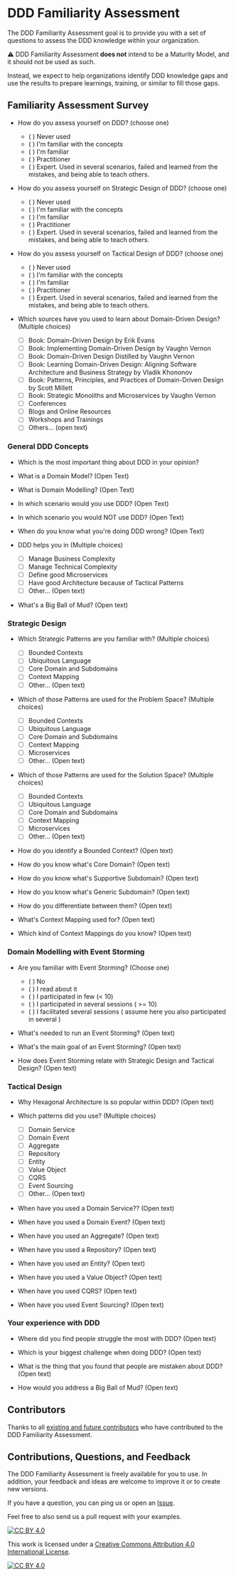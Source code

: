 # DDD Familiarity Assessment

The DDD Familiarity Assessment goal is to provide you with a set of questions to assess the DDD knowledge within your organization.

:warning: DDD Familiarity Assessment __does not__ intend to be a Maturity Model, and it should not be used as such.

Instead, we expect to help organizations identify DDD knowledge gaps and use the results to prepare learnings, training, or similar to fill those gaps.

## Familiarity Assessment Survey

- How do you assess yourself on DDD? (choose one)
  - ( ) Never used
  - ( ) I'm familiar with the concepts
  - ( ) I'm familiar
  - ( ) Practitioner
  - ( ) Expert. Used in several scenarios, failed and learned from the mistakes, and being able to teach others.

- How do you assess yourself on Strategic Design of DDD? (choose one)
  - ( ) Never used
  - ( ) I'm familiar with the concepts
  - ( ) I'm familiar
  - ( ) Practitioner
  - ( ) Expert. Used in several scenarios, failed and learned from the mistakes, and being able to teach others.

- How do you assess yourself on Tactical Design of DDD? (choose one)
  - ( ) Never used
  - ( ) I'm familiar with the concepts
  - ( ) I'm familiar
  - ( ) Practitioner
  - ( ) Expert. Used in several scenarios, failed and learned from the mistakes, and being able to teach others.

- Which sources have you used to learn about Domain-Driven Design? (Multiple choices)
  - [ ] Book: Domain-Driven Design by Erik Evans
  - [ ] Book: Implementing Domain-Driven Design by Vaughn Vernon
  - [ ] Book: Domain-Driven Design Distilled by Vaughn Vernon
  - [ ] Book: Learning Domain-Driven Design: Aligning Software Architecture and Business Strategy by Vladik Khononov
  - [ ] Book: Patterns, Principles, and Practices of Domain-Driven Design by Scott Millett
  - [ ] Book: Strategic Monoliths and Microservices by Vaughn Vernon
  - [ ] Conferences
  - [ ] Blogs and Online Resources
  - [ ] Workshops and Trainings
  - [ ] Others... (open text)

### General DDD Concepts

- Which is the most important thing about DDD in your opinion?

- What is a Domain Model? (Open Text)

- What is Domain Modelling? (Open Text)

- In which scenario would you use DDD? (Open Text)

- In which scenario you would NOT use DDD? (Open Text)

- When do you know what you're doing DDD wrong? (Open Text)

- DDD helps you in (Multiple choices)
  - [ ] Manage Business Complexity
  - [ ] Manage Technical Complexity
  - [ ] Define good Microservices
  - [ ] Have good Architecture because of Tactical Patterns
  - [ ] Other... (Open text)

- What's a Big Ball of Mud? (Open text)

### Strategic Design

- Which Strategic Patterns are you familiar with? (Multiple choices)
  - [ ] Bounded Contexts
  - [ ] Ubiquitous Language
  - [ ] Core Domain and Subdomains
  - [ ] Context Mapping
  - [ ] Other... (Open text)

- Which of those Patterns are used for the Problem Space? (Multiple choices)
  - [ ] Bounded Contexts
  - [ ] Ubiquitous Language
  - [ ] Core Domain and Subdomains
  - [ ] Context Mapping
  - [ ] Microservices
  - [ ] Other... (Open text)

- Which of those Patterns are used for the Solution Space? (Multiple choices)
  - [ ] Bounded Contexts
  - [ ] Ubiquitous Language
  - [ ] Core Domain and Subdomains
  - [ ] Context Mapping
  - [ ] Microservices
  - [ ] Other... (Open text)

- How do you identify a Bounded Context? (Open text)

- How do you know what's Core Domain? (Open text)

- How do you know what's Supportive Subdomain? (Open text)

- How do you know what's Generic Subdomain? (Open text)

- How do you differentiate between them? (Open text)

- What's Context Mapping used for? (Open text)

- Which kind of Context Mappings do you know? (Open text)

### Domain Modelling with Event Storming

- Are you familiar with Event Storming? (Choose one)
  - ( ) No 
  - ( ) I read about it
  - ( ) I participated in few (< 10)
  - ( ) I participated in several sessions ( >= 10)
  - ( ) I facilitated several sessions ( assume here you also participated in several )

- What's needed to run an Event Storming? (Open text)

- What's the main goal of an Event Storming? (Open text)

- How does Event Storming relate with Strategic Design and Tactical Design? (Open text)

### Tactical Design

- Why Hexagonal Architecture is so popular within DDD? (Open text)

- Which patterns did you use? (Multiple choices)
  - [ ] Domain Service
  - [ ] Domain Event
  - [ ] Aggregate
  - [ ] Repository
  - [ ] Entity
  - [ ] Value Object
  - [ ] CQRS
  - [ ] Event Sourcing
  - [ ] Other... (Open text)

- When have you used a Domain Service?? (Open text)

- When have you used a Domain Event? (Open text)

- When have you used an Aggregate? (Open text)

- When have you used a Repository? (Open text)

- When have you used an Entity? (Open text)

- When have you used a Value Object? (Open text)

- When have you used CQRS? (Open text)

- When have you used Event Sourcing? (Open text)
### Your experience with DDD

- Where did you find people struggle the most with DDD? (Open text)

- Which is your biggest challenge when doing DDD? (Open text)

- What is the thing that you found that people are mistaken about DDD? (Open text)

- How would you address a Big Ball of Mud? (Open text)

## Contributors

Thanks to all [existing and future contributors](https://github.com/ddd-crew/ddd-familiarity-assessment/graphs/contributors) who have contributed to the DDD Familiarity Assessment.

## Contributions, Questions, and Feedback

The DDD Familiarity Assessment is freely available for you to use. In addition, your feedback and ideas are welcome to improve it or to create new versions.

If you have a question, you can ping us or open an [Issue](https://github.com/ddd-crew/ddd-familiarity-assessment/issues/new/choose).

Feel free to also send us a pull request with your examples.

[![CC BY 4.0][cc-by-shield]][cc-by]

This work is licensed under a [Creative Commons Attribution 4.0 International
License][cc-by].

[![CC BY 4.0][cc-by-image]][cc-by]

[cc-by]: http://creativecommons.org/licenses/by/4.0/
[cc-by-image]: https://i.creativecommons.org/l/by/4.0/88x31.png
[cc-by-shield]: https://img.shields.io/badge/License-CC%20BY%204.0-lightgrey.svg
